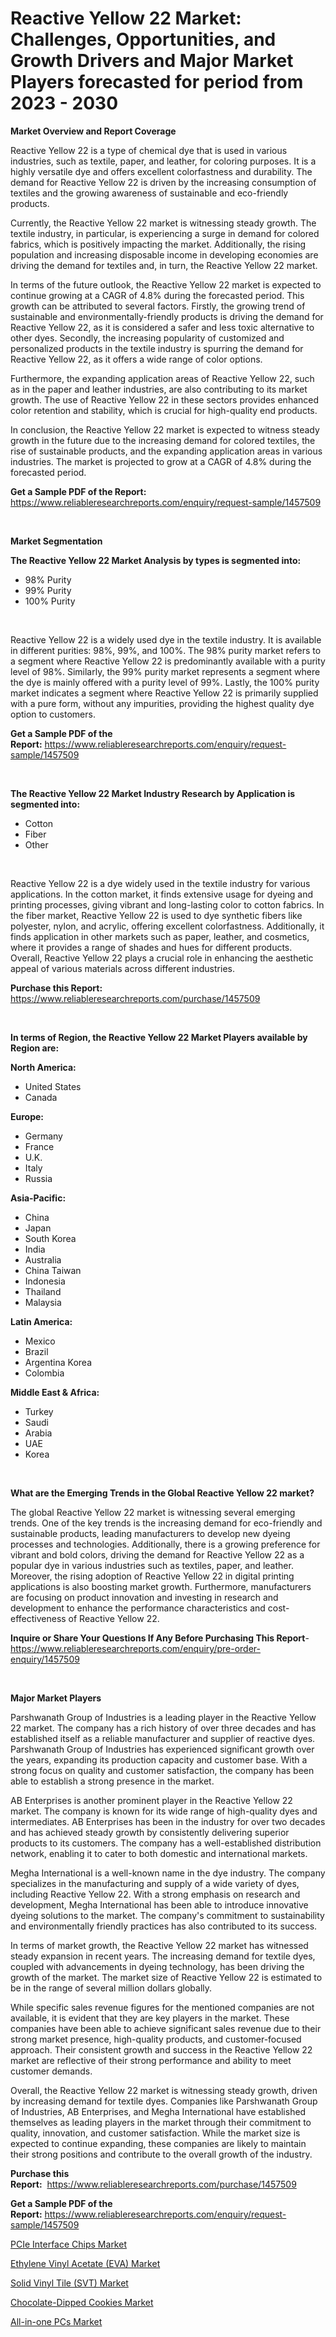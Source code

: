 <p><h1>Reactive Yellow 22 Market: Challenges, Opportunities, and Growth Drivers and Major Market Players forecasted for period from 2023 - 2030</h1></p><p><strong>Market Overview and Report Coverage</strong></p>
<p><p>Reactive Yellow 22 is a type of chemical dye that is used in various industries, such as textile, paper, and leather, for coloring purposes. It is a highly versatile dye and offers excellent colorfastness and durability. The demand for Reactive Yellow 22 is driven by the increasing consumption of textiles and the growing awareness of sustainable and eco-friendly products.</p><p>Currently, the Reactive Yellow 22 market is witnessing steady growth. The textile industry, in particular, is experiencing a surge in demand for colored fabrics, which is positively impacting the market. Additionally, the rising population and increasing disposable income in developing economies are driving the demand for textiles and, in turn, the Reactive Yellow 22 market.</p><p>In terms of the future outlook, the Reactive Yellow 22 market is expected to continue growing at a CAGR of 4.8% during the forecasted period. This growth can be attributed to several factors. Firstly, the growing trend of sustainable and environmentally-friendly products is driving the demand for Reactive Yellow 22, as it is considered a safer and less toxic alternative to other dyes. Secondly, the increasing popularity of customized and personalized products in the textile industry is spurring the demand for Reactive Yellow 22, as it offers a wide range of color options.</p><p>Furthermore, the expanding application areas of Reactive Yellow 22, such as in the paper and leather industries, are also contributing to its market growth. The use of Reactive Yellow 22 in these sectors provides enhanced color retention and stability, which is crucial for high-quality end products.</p><p>In conclusion, the Reactive Yellow 22 market is expected to witness steady growth in the future due to the increasing demand for colored textiles, the rise of sustainable products, and the expanding application areas in various industries. The market is projected to grow at a CAGR of 4.8% during the forecasted period.</p></p>
<p><strong>Get a Sample PDF of the Report:</strong> <a href="https://www.reliableresearchreports.com/enquiry/request-sample/1457509">https://www.reliableresearchreports.com/enquiry/request-sample/1457509</a></p>
<p>&nbsp;</p>
<p><strong>Market Segmentation</strong></p>
<p><strong>The Reactive Yellow 22 Market Analysis by types is segmented into:</strong></p>
<p><ul><li>98% Purity</li><li>99% Purity</li><li>100% Purity</li></ul></p>
<p>&nbsp;</p>
<p><p>Reactive Yellow 22 is a widely used dye in the textile industry. It is available in different purities: 98%, 99%, and 100%. The 98% purity market refers to a segment where Reactive Yellow 22 is predominantly available with a purity level of 98%. Similarly, the 99% purity market represents a segment where the dye is mainly offered with a purity level of 99%. Lastly, the 100% purity market indicates a segment where Reactive Yellow 22 is primarily supplied with a pure form, without any impurities, providing the highest quality dye option to customers.</p></p>
<p><strong>Get a Sample PDF of the Report:</strong>&nbsp;<a href="https://www.reliableresearchreports.com/enquiry/request-sample/1457509">https://www.reliableresearchreports.com/enquiry/request-sample/1457509</a></p>
<p>&nbsp;</p>
<p><strong>The Reactive Yellow 22 Market Industry Research by Application is segmented into:</strong></p>
<p><ul><li>Cotton</li><li>Fiber</li><li>Other</li></ul></p>
<p>&nbsp;</p>
<p><p>Reactive Yellow 22 is a dye widely used in the textile industry for various applications. In the cotton market, it finds extensive usage for dyeing and printing processes, giving vibrant and long-lasting color to cotton fabrics. In the fiber market, Reactive Yellow 22 is used to dye synthetic fibers like polyester, nylon, and acrylic, offering excellent colorfastness. Additionally, it finds application in other markets such as paper, leather, and cosmetics, where it provides a range of shades and hues for different products. Overall, Reactive Yellow 22 plays a crucial role in enhancing the aesthetic appeal of various materials across different industries.</p></p>
<p><strong>Purchase this Report:</strong>&nbsp; <a href="https://www.reliableresearchreports.com/purchase/1457509">https://www.reliableresearchreports.com/purchase/1457509</a></p>
<p>&nbsp;</p>
<p><strong>In terms of Region, the Reactive Yellow 22 Market Players available by Region are:</strong></p>
<p>
    <p> <strong> North America: </strong>
        <ul>
            <li>United States</li>
            <li>Canada</li>
        </ul>
        </p> 
    <p> <strong> Europe: </strong>
        <ul>
            <li>Germany</li>
            <li>France</li>
            <li>U.K.</li>
            <li>Italy</li>
            <li>Russia</li>
        </ul>
        </p> 
    <p> <strong> Asia-Pacific: </strong>
        <ul>
            <li>China</li>
            <li>Japan</li>
            <li>South Korea</li>
            <li>India</li>
            <li>Australia</li>
            <li>China Taiwan</li>
            <li>Indonesia</li>
            <li>Thailand</li>
            <li>Malaysia</li>
        </ul>
        </p> 
    <p> <strong> Latin America: </strong>
        <ul>
            <li>Mexico</li>
            <li>Brazil</li>
            <li>Argentina Korea</li>
            <li>Colombia</li>
        </ul>
        </p> 
    <p> <strong> Middle East & Africa: </strong>
        <ul>
            <li>Turkey</li>
            <li>Saudi</li>
            <li>Arabia</li>
            <li>UAE</li>
            <li>Korea</li>
        </ul>
    </p>
    </p>
<p>&nbsp;</p>
<p><strong>What are the Emerging Trends in the Global Reactive Yellow 22 market?</strong></p>
<p><p>The global Reactive Yellow 22 market is witnessing several emerging trends. One of the key trends is the increasing demand for eco-friendly and sustainable products, leading manufacturers to develop new dyeing processes and technologies. Additionally, there is a growing preference for vibrant and bold colors, driving the demand for Reactive Yellow 22 as a popular dye in various industries such as textiles, paper, and leather. Moreover, the rising adoption of Reactive Yellow 22 in digital printing applications is also boosting market growth. Furthermore, manufacturers are focusing on product innovation and investing in research and development to enhance the performance characteristics and cost-effectiveness of Reactive Yellow 22.</p></p>
<p><strong>Inquire or Share Your Questions If Any Before Purchasing This Report</strong>- <a href="https://www.reliableresearchreports.com/enquiry/pre-order-enquiry/1457509">https://www.reliableresearchreports.com/enquiry/pre-order-enquiry/1457509</a></p>
<p>&nbsp;</p>
<p><strong>Major Market Players</strong></p>
<p><p>Parshwanath Group of Industries is a leading player in the Reactive Yellow 22 market. The company has a rich history of over three decades and has established itself as a reliable manufacturer and supplier of reactive dyes. Parshwanath Group of Industries has experienced significant growth over the years, expanding its production capacity and customer base. With a strong focus on quality and customer satisfaction, the company has been able to establish a strong presence in the market.</p><p>AB Enterprises is another prominent player in the Reactive Yellow 22 market. The company is known for its wide range of high-quality dyes and intermediates. AB Enterprises has been in the industry for over two decades and has achieved steady growth by consistently delivering superior products to its customers. The company has a well-established distribution network, enabling it to cater to both domestic and international markets.</p><p>Megha International is a well-known name in the dye industry. The company specializes in the manufacturing and supply of a wide variety of dyes, including Reactive Yellow 22. With a strong emphasis on research and development, Megha International has been able to introduce innovative dyeing solutions to the market. The company's commitment to sustainability and environmentally friendly practices has also contributed to its success.</p><p>In terms of market growth, the Reactive Yellow 22 market has witnessed steady expansion in recent years. The increasing demand for textile dyes, coupled with advancements in dyeing technology, has been driving the growth of the market. The market size of Reactive Yellow 22 is estimated to be in the range of several million dollars globally.</p><p>While specific sales revenue figures for the mentioned companies are not available, it is evident that they are key players in the market. These companies have been able to achieve significant sales revenue due to their strong market presence, high-quality products, and customer-focused approach. Their consistent growth and success in the Reactive Yellow 22 market are reflective of their strong performance and ability to meet customer demands.</p><p>Overall, the Reactive Yellow 22 market is witnessing steady growth, driven by increasing demand for textile dyes. Companies like Parshwanath Group of Industries, AB Enterprises, and Megha International have established themselves as leading players in the market through their commitment to quality, innovation, and customer satisfaction. While the market size is expected to continue expanding, these companies are likely to maintain their strong positions and contribute to the overall growth of the industry.</p></p>
<p><strong>Purchase this Report:</strong>&nbsp;&nbsp;<a href="https://www.reliableresearchreports.com/purchase/1457509">https://www.reliableresearchreports.com/purchase/1457509</a></p>
<p></p>
<p><strong>Get a Sample PDF of the Report:</strong>&nbsp;<a href="https://www.reliableresearchreports.com/enquiry/request-sample/1457509">https://www.reliableresearchreports.com/enquiry/request-sample/1457509</a></p>
<p><p><a href="https://www.linkedin.com/pulse/pcie-interface-chips-market-share-amp-new-trends-analysis-runfc/">PCIe Interface Chips Market</a></p><p><a href="https://medium.com/@dashawnmoen/ethylene-vinyl-acetate-eva-market-trends-forecast-and-competitive-analysis-to-2030-f4af3658503f">Ethylene Vinyl Acetate (EVA) Market</a></p><p><a href="https://medium.com/@luispacocha/solid-vinyl-tile-svt-market-research-report-its-history-and-forecast-2023-to-2030-7e83e0a661ff">Solid Vinyl Tile (SVT) Market</a></p><p><a href="https://github.com/BryceTownsendr/Market-Research-Report-List-1/blob/main/chocolate-dipped-cookies-market.md">Chocolate-Dipped Cookies Market</a></p><p><a href="https://github.com/WillieWoodard/Market-Research-Report-List-1/blob/main/all-in-one-pcs-market.md">All-in-one PCs Market</a></p></p>